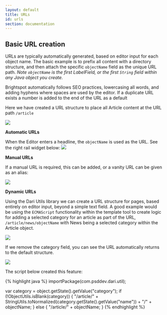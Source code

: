 ```yaml
---
layout: default
title: URLs
id: urls
section: documentation
---
```

<div markdown="1" class="span12">

## Basic URL creation

URLs are typically automatically generated, based on editor input for each object name. The basic example is to prefix all content with a directory structure, and then attach the specific `objectName` field as the unique URL path. *Note `objectName` is the first LabelField, or the first `String` field within any Java object you create.*

Brightspot automatically follows SEO practices, lowercasing all words, and adding hyphens where spaces are used by the editor. If a duplicate URL exists a number is added to the end of the URL as a default

Here we have created a URL structure to place all Article content at the URL path `/article`

![](http://docs.brightspot.s3.amazonaws.com/create-url-structure.png)


**Automatic URLs**

When the Editor enters a headline, the `objectName` is used as the URL. See the right rail widget below:
![](http://docs.brightspot.s3.amazonaws.com/auto-url-structure.png)

**Manual URLs**

If a manual URL is required, this can be added, or a vanity URL can be given as an alias:

![](http://docs.brightspot.s3.amazonaws.com/permalink-alias-options.png)


**Dynamic URLs**

Using the Dari Utils library we can create a URL structure for pages, based entirely on editor input, beyond a simple text field. A good example would be using the `ECMAScript` functionality within the template tool to create logic for adding a selected category for an article as part of the URL, `/article/news/objectName` with News being a selected category within the Article object.

![](http://docs.brightspot.s3.amazonaws.com/category-url-added.png)

If we remove the category field, you can see the URL automatically returns to the default structure.

![](http://docs.brightspot.s3.amazonaws.com/category-url-removed.png)

The script below created this feature:

<div class="highlight">{% highlight java %}
importPackage(com.psddev.dari.util);

var category = object.getState().getValue("category");
if (!ObjectUtils.isBlank(category)) {
    "/article/" + StringUtils.toNormalized(category.getState().getValue("name")) + "/" + objectName;
} else {
    "/article/" + objectName;
}
{% endhighlight %}</div>